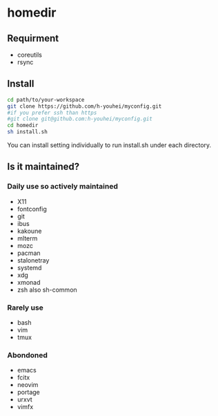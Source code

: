 # homedir

## Requirment
- coreutils
- rsync

## Install
```bash
cd path/to/your-workspace
git clone https://github.com/h-youhei/myconfig.git
#if you prefer ssh than https
#git clone git@github.com:h-youhei/myconfig.git
cd homedir
sh install.sh
```

You can install setting individually to run install.sh under each directory.

## Is it maintained?
### Daily use so actively maintained
- X11
- fontconfig
- git
- ibus
- kakoune
- mlterm
- mozc
- pacman
- stalonetray
- systemd
- xdg
- xmonad
- zsh also sh-common

### Rarely use
- bash
- vim
- tmux

### Abondoned
- emacs
- fcitx
- neovim
- portage
- urxvt
- vimfx
